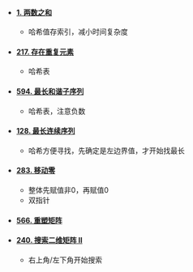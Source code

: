 * #### [1. 两数之和](https://leetcode-cn.com/problems/two-sum/)

  * 哈希值存索引，减小时间复杂度

* #### [217. 存在重复元素](https://leetcode-cn.com/problems/contains-duplicate/)

  * 哈希表

* #### [594. 最长和谐子序列](https://leetcode-cn.com/problems/longest-harmonious-subsequence/)

  * 哈希表，注意负数

* #### [128. 最长连续序列](https://leetcode-cn.com/problems/longest-consecutive-sequence/)

  * 哈希方便寻找，先确定是左边界值，才开始找最长

* #### [283. 移动零](https://leetcode-cn.com/problems/move-zeroes/)

  * 整体先赋值非0，再赋值0
  * 双指针

* #### [566. 重塑矩阵](https://leetcode-cn.com/problems/reshape-the-matrix/)

* #### [240. 搜索二维矩阵 II](https://leetcode-cn.com/problems/search-a-2d-matrix-ii/)

  * 右上角/左下角开始搜索